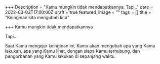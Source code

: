+++
Description = "Kamu mungkin tidak mendapatkannya, Tapi.."
date = 2022-03-03T17:00:00Z
draft = true
featured_image = ""
tags = []
title = "Keinginan kita mengubah kita"

+++
Kamu mungkin tidak mendapatkannya

Tapi..

Saat Kamu mengejar keinginan ini, Kamu akan mengubah apa yang Kamu lakukan, apa yang Kamu lihat, dengan siapa Kamu terhubung, dan pengorbanan yang Kamu lakukan di sepanjang waktu.